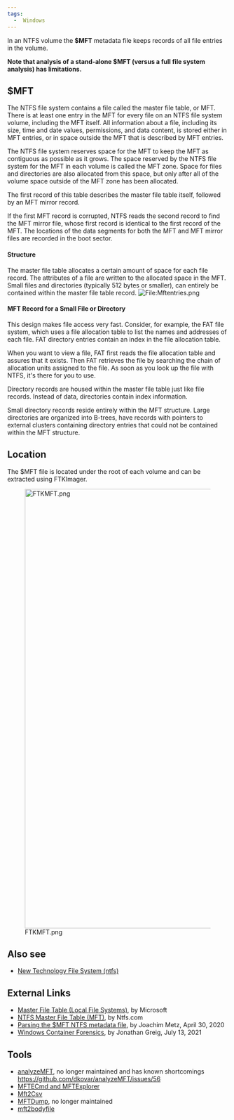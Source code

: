 ```yaml
---
tags:
  -  Windows
---
```

In an NTFS volume the **\$MFT** metadata file keeps records of all file
entries in the volume.

**Note that analysis of a stand-alone \$MFT (versus a full file system
analysis) has limitations.**

## \$MFT

The NTFS file system contains a file called the master file table, or
MFT. There is at least one entry in the MFT for every file on an NTFS
file system volume, including the MFT itself. All information about a
file, including its size, time and date values, permissions, and data
content, is stored either in MFT entries, or in space outside the MFT
that is described by MFT entries.

The NTFS file system reserves space for the MFT to keep the MFT as
contiguous as possible as it grows. The space reserved by the NTFS file
system for the MFT in each volume is called the MFT zone. Space for
files and directories are also allocated from this space, but only after
all of the volume space outside of the MFT zone has been allocated.

The first record of this table describes the master file table itself,
followed by an MFT mirror record.

If the first MFT record is corrupted, NTFS reads the second record to
find the MFT mirror file, whose first record is identical to the first
record of the MFT. The locations of the data segments for both the MFT
and MFT mirror files are recorded in the boot sector.

#### Structure

The master file table allocates a certain amount of space for each file
record. The attributes of a file are written to the allocated space in
the MFT. Small files and directories (typically 512 bytes or smaller),
can entirely be contained within the master file table record.
![<File:Mftentries.png>](Mftentries.png "File:Mftentries.png")

#### MFT Record for a Small File or Directory

This design makes file access very fast. Consider, for example, the FAT
file system, which uses a file allocation table to list the names and
addresses of each file. FAT directory entries contain an index in the
file allocation table.

When you want to view a file, FAT first reads the file allocation table
and assures that it exists. Then FAT retrieves the file by searching the
chain of allocation units assigned to the file. As soon as you look up
the file with NTFS, it's there for you to use.

Directory records are housed within the master file table just like file
records. Instead of data, directories contain index information.

Small directory records reside entirely within the MFT structure. Large
directories are organized into B-trees, have records with pointers to
external clusters containing directory entries that could not be
contained within the MFT structure.

## Location

The \$MFT file is located under the root of each volume and can be
extracted using FTKImager.

<figure>
<img src="FTKMFT.png" title="FTKMFT.png" width="1000"
alt="FTKMFT.png" />
<figcaption aria-hidden="true">FTKMFT.png</figcaption>
</figure>

## Also see

- [New Technology File System
  (ntfs)](new_technology_file_system_(ntfs).md)

## External Links

- [Master File Table (Local File
  Systems)](https://docs.microsoft.com/en-us/windows/win32/fileio/master-file-table),
  by Microsoft
- [NTFS Master File Table (MFT)](http://www.ntfs.com/ntfs-mft.htm), by
  Ntfs.com
- [Parsing the \$MFT NTFS metadata
  file](https://osdfir.blogspot.com/2020/04/parsing-mft-ntfs-metadata-file.html),
  by Joachim Metz, April 30, 2020
- [Windows Container
  Forensics](https://osdfir.blogspot.com/2021/07/windows-container-forensics.html),
  by Jonathan Greig, July 13, 2021

## Tools

- [analyzeMFT](https://github.com/dkovar/analyzeMFT), no longer
  maintained and has known shortcomings
  <https://github.com/dkovar/analyzeMFT/issues/56>
- [MFTECmd and MFTExplorer](https://ericzimmerman.github.io/#!index.md)
- [Mft2Csv](https://github.com/jschicht/Mft2Csv/wiki/Mft2Csv)
- [MFTDump](https://web.archive.org/web/20200207155639/http://malware-hunters.net/all-downloads/),
  no longer maintained
- [mft2bodyfile](https://github.com/janstarke/mft2bodyfile)

